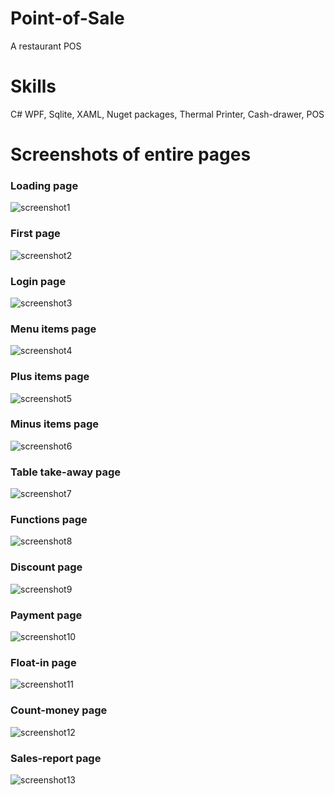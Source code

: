 # Point-of-Sale
  A restaurant POS

# Skills
  C# WPF, Sqlite, XAML, Nuget packages, Thermal Printer, Cash-drawer, POS

# Screenshots of entire pages

### Loading page
![screenshot1](https://i.gyazo.com/0d86eb039829304b27428eccc0f69d86.png)

### First page
![screenshot2](https://i.gyazo.com/dc80a45a8676be8359de444ce3100e4c.png)

### Login page
![screenshot3](https://i.gyazo.com/75e52ced6563cb610f03b340e80f24e9.png)

### Menu items page
![screenshot4](https://i.gyazo.com/924b9e6c9d2d8efccce96a25ef48b55d.png)

### Plus items page
![screenshot5](https://i.gyazo.com/edcbd7a286d4113d9bd56a5918c0a23f.png)

### Minus items page
![screenshot6](https://i.gyazo.com/93cddf34cc1d2d101a602016a46c6a29.png)

### Table take-away page
![screenshot7](https://i.gyazo.com/60df0863bfc2ed0436502268e18de18e.png)

### Functions page
![screenshot8](https://i.gyazo.com/1f82ae0b52d1aebe52501e8fef32d8e3.png)

### Discount page
![screenshot9](https://i.gyazo.com/ac88d1a4689bec365212c94a086a6da7.png)

### Payment page
![screenshot10](https://i.gyazo.com/d83bf29cc4167aec544f1acf1e4a2355.png)

### Float-in page
![screenshot11](https://i.gyazo.com/cb0aa40abd61e7c744d5a04364948839.png)

### Count-money page
![screenshot12](https://i.gyazo.com/1f024feb16ac64727581df8f054596a5.png)

### Sales-report page
![screenshot13](https://i.gyazo.com/1fb69ed73e5edae35e9331bd0e60140e.png)
